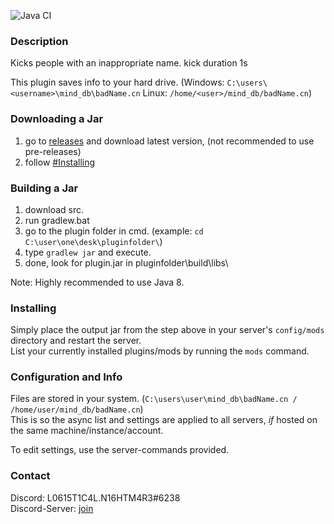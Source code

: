 ![Java CI](https://github.com/L0615T1C5-216AC-9437/badName-cn/workflows/Java%20CI/badge.svg)
### Description
Kicks people with an inappropriate name. kick duration 1s

This plugin saves info to your hard drive. (Windows: `C:\users\<username>\mind_db\badName.cn` Linux: `/home/<user>/mind_db/badName.cn`)

### Downloading a Jar
1) go to [releases](https://github.com/L0615T1C5-216AC-9437/async-cn/releases) and download latest version, (not recommended to use pre-releases)
2) follow [#Installing](https://github.com/L0615T1C5-216AC-9437/async-cn/blob/master/README.md#installing)

### Building a Jar

1) download src.
2) run gradlew.bat
3) go to the plugin folder in cmd. (example: `cd C:\user\one\desk\pluginfolder\`)
4) type `gradlew jar` and execute.
5) done, look for plugin.jar in pluginfolder\build\libs\

Note: Highly recommended to use Java 8.

### Installing

Simply place the output jar from the step above in your server's `config/mods` directory and restart the server.  
List your currently installed plugins/mods by running the `mods` command.

### Configuration and Info

Files are stored in your system. (`C:\users\user\mind_db\badName.cn / /home/user/mind_db/badName.cn`)  
This is so the async list and settings are applied to all servers, *if* hosted on the same machine/instance/account.  

To edit settings, use the server-commands provided.  

### Contact
Discord: L0615T1C4L.N16HTM4R3#6238  
Discord-Server: [join](http://cn-discord.ddns.net )
